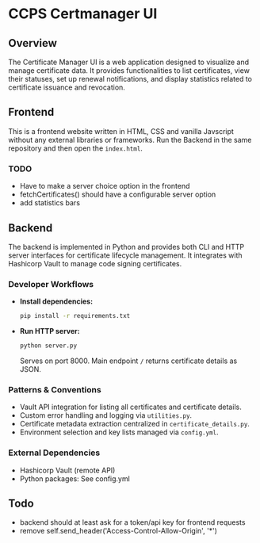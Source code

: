 # CCPS Certmanager UI

## Overview
The Certificate Manager UI is a web application designed to visualize and manage certificate data. It provides functionalities to list certificates, view their statuses, set up renewal notifications, and display statistics related to certificate issuance and revocation.


## Frontend

This is a frontend website written in HTML, CSS and vanilla Javscript without any external libraries or frameworks.
Run the Backend in the same repository and then open the `index.html`. 


### TODO

- Have to make a server choice option in the frontend
- fetchCertificates() should have a configurable server option
- add statistics bars


## Backend

The backend is implemented in Python and provides both CLI and HTTP server interfaces for certificate lifecycle management. It integrates with Hashicorp Vault to manage code signing certificates.

### Developer Workflows

- **Install dependencies:**
  ```bash
  pip install -r requirements.txt
  ```

- **Run HTTP server:**
  ```bash
  python server.py
  ```
  Serves on port 8000. Main endpoint `/` returns certificate details as JSON.

### Patterns & Conventions

- Vault API integration for listing all certificates and certificate details.
- Custom error handling and logging via `utilities.py`.
- Certificate metadata extraction centralized in `certificate_details.py`.
- Environment selection and key lists managed via `config.yml`.

### External Dependencies

- Hashicorp Vault (remote API)
- Python packages: See config.yml

## Todo

- backend should at least ask for a token/api key for frontend requests
- remove self.send_header('Access-Control-Allow-Origin', '*')
